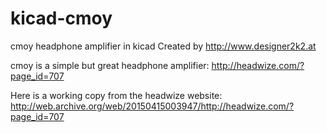# kicad-cmoy
cmoy headphone amplifier in kicad
Created by http://www.designer2k2.at

cmoy is a simple but great headphone amplifier: http://headwize.com/?page_id=707

Here is a working copy from the headwize website: http://web.archive.org/web/20150415003947/http://headwize.com/?page_id=707
